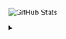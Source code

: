 ![GitHub Stats](https://github-readme-stats.vercel.app/api?username=RedCMD&show_icons=true&theme=monokai)

<details>
<summary></summary>

![Profile Views](https://komarev.com/ghpvc/?username=RedCMD-RedCMD&label=Profile%20views&color=0e75b6&style=flat)
</details>
